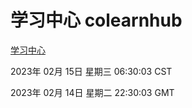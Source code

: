 # 学习中心 colearnhub
[学习中心](http://:56308/colearnhub/)

2023年 02月 15日 星期三 06:30:03 CST

2023年 02月 14日 星期二 22:30:03 GMT
